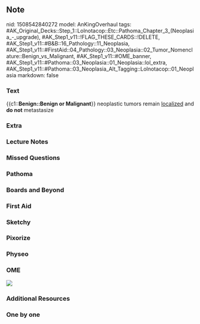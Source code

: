 ## Note
nid: 1508542840272
model: AnKingOverhaul
tags: #AK_Original_Decks::Step_1::Lolnotacop::Etc::Pathoma_Chapter_3_(Neoplasia_-_upgrade), #AK_Step1_v11::!FLAG_THESE_CARDS::!DELETE, #AK_Step1_v11::#B&B::16_Pathology::11_Neoplasia, #AK_Step1_v11::#FirstAid::04_Pathology::03_Neoplasia::02_Tumor_Nomenclature::Benign_vs_Malignant, #AK_Step1_v11::#OME_banner, #AK_Step1_v11::#Pathoma::03_Neoplasia::01_Neoplasia::lol_extra, #AK_Step1_v11::#Pathoma::03_Neoplasia_Alt_Tagging::Lolnotacop::01_Neoplasia
markdown: false

### Text
{{c1::<b>Benign::Benign or Malignant</b>}} neoplastic tumors remain
<u>localized</u> and <b>do not</b> metastasize

### Extra


### Lecture Notes


### Missed Questions


### Pathoma


### Boards and Beyond


### First Aid


### Sketchy


### Pixorize


### Physeo


### OME
<div class="ome-widget">
  <a href="https://onlinemeded.org?ref=anki"><img src=
  "_OME_AnkiFlashcards_General_7.png"></a>
</div>

### Additional Resources


### One by one


